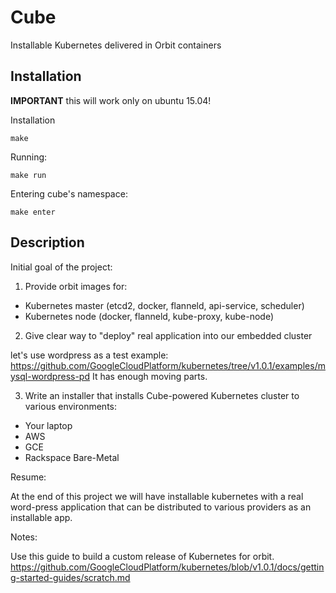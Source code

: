 # Cube

Installable Kubernetes delivered in Orbit containers

Installation
-------------

**IMPORTANT** this will work only on ubuntu 15.04!

Installation
```
make
```

Running:
```
make run
```

Entering cube's namespace:

```
make enter
```

Description
-------------

Initial goal of the project:

1. Provide orbit images for:

* Kubernetes master (etcd2, docker, flanneld, api-service, scheduler)
* Kubernetes node (docker, flanneld, kube-proxy, kube-node)

2. Give clear way to "deploy" real application into our embedded cluster

let's use wordpress as a test example: https://github.com/GoogleCloudPlatform/kubernetes/tree/v1.0.1/examples/mysql-wordpress-pd
It has enough moving parts.

3. Write an installer that installs Cube-powered Kubernetes cluster to various environments:

* Your laptop
* AWS
* GCE
* Rackspace Bare-Metal

Resume:

At the end of this project we will have installable kubernetes with a real word-press application that can be distributed
to various providers as an installable app.

Notes:

Use this guide to build a custom release of Kubernetes for orbit.
https://github.com/GoogleCloudPlatform/kubernetes/blob/v1.0.1/docs/getting-started-guides/scratch.md



